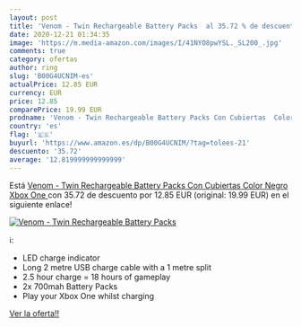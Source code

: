 ```yaml
---
layout: post
title: 'Venom - Twin Rechargeable Battery Packs  al 35.72 % de descuento'
date: 2020-12-21 01:34:35
image: 'https://m.media-amazon.com/images/I/41NYO8pwYSL._SL200_.jpg'
comments: true
category: ofertas
author: ring
slug: 'B00G4UCNIM-es'
actualPrice: 12.85 EUR
currency: EUR
price: 12.85
comparePrice: 19.99 EUR
prodname: 'Venom - Twin Rechargeable Battery Packs Con Cubiertas  Color Negro  Xbox One '
country: 'es'
flag: '🇪🇸'
buyurl: 'https://www.amazon.es/dp/B00G4UCNIM/?tag=tolees-21'
descuento: '35.72'
average: '12.819999999999999'
---
```


Está [Venom - Twin Rechargeable Battery Packs Con Cubiertas  Color Negro  Xbox One ](https://www.amazon.es/dp/B00G4UCNIM/?tag=tolees-21) con 35.72 de descuento por 12.85 EUR (original: 19.99 EUR) en el siguiente enlace!

[![Venom - Twin Rechargeable Battery Packs ](https://m.media-amazon.com/images/I/41NYO8pwYSL._SL200_.jpg)](https://www.amazon.es/dp/B00G4UCNIM/?tag=tolees-21)

ℹ️:

- LED charge indicator
- Long 2 metre USB charge cable with a 1 metre split
- 2.5 hour charge = 18 hours of gameplay
- 2x 700mah Battery Packs
- Play your Xbox One whilst charging

[Ver la oferta!!](https://www.amazon.es/dp/B00G4UCNIM/?tag=tolees-21)

